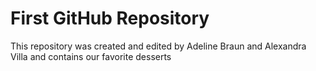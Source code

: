 # First GitHub Repository
This repository was created and edited by Adeline Braun and Alexandra Villa and contains our favorite desserts
